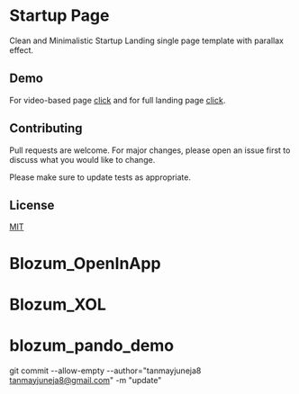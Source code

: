 # Startup Page

Clean and Minimalistic Startup Landing single page template with parallax effect.

## Demo

For video-based page [click](https://ijazulrehman.github.io/Minimalistic-Startup-Landing-Page/video-demo) and for full landing page [click](https://ijazulrehman.github.io/Minimalistic-Startup-Landing-Page).


## Contributing
Pull requests are welcome. For major changes, please open an issue first to discuss what you would like to change.

Please make sure to update tests as appropriate.

## License
[MIT](https://choosealicense.com/licenses/mit/)
# Blozum_OpenInApp
# Blozum_XOL
# blozum_pando_demo

git commit --allow-empty --author="tanmayjuneja8 <tanmayjuneja8@gmail.com>" -m "update"
